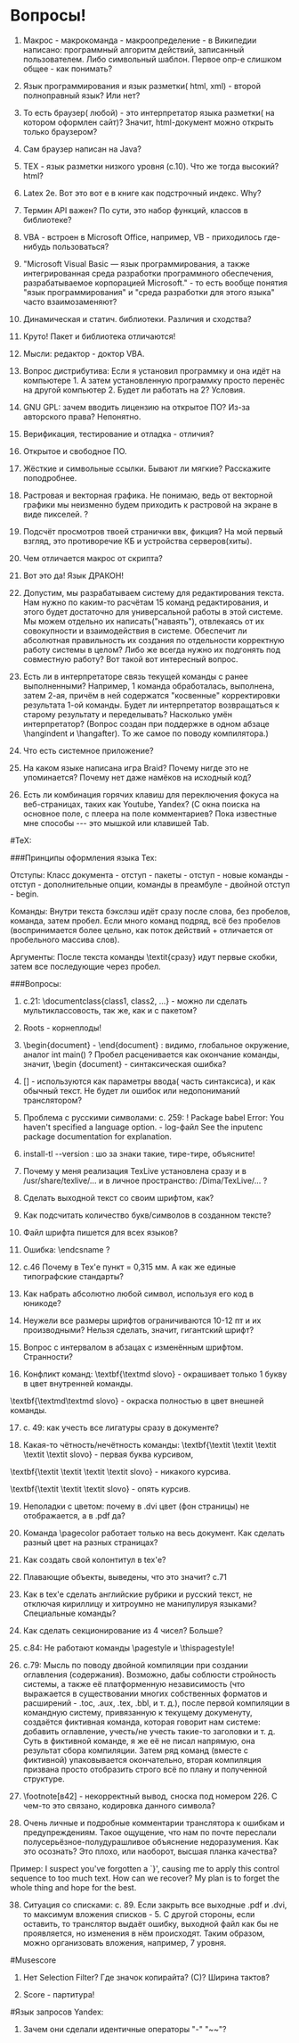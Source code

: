 # Вопросы!

1) Макрос - макрокоманда - макроопределение - в Википедии написано:  программный алгоритм действий, записанный пользователем.
Либо символьный шаблон.
Первое опр-е слишком общее - как понимать?

2) Язык программирования и язык разметки( html, xml) - второй полноправный язык? Или нет?

3) То есть браузер( любой) - это интерпретатор языка разметки( на котором оформлен сайт)?
Значит, html-документ можно открыть только браузером?

4) Сам браузер написан на Java? 

5) TEX - язык разметки низкого уровня (с.10). Что же тогда высокий?html?

6) Latex 2e. Вот это вот е в книге как подстрочный индекс. Why?

7) Термин API важен? По сути, это набор функций, классов в библиотеке?

8) VBA - встроен в Microsoft Office, например, VB - приходилось где-нибудь пользоваться?

9) "Microsoft Visual Basic — язык программирования, а также интегрированная среда разработки программного обеспечения, разрабатываемое корпорацией Microsoft." - то есть вообще понятия "язык программирования" и "среда разработки для этого языка" часто взаимозаменяют?

10) Динамическая и статич. библиотеки. Различия и сходства?

11) Круто! Пакет и библиотека отличаются!

12) Мысли: редактор - доктор VBA.

13) Вопрос дистрибутива: Если я установил программку и она идёт на компьютере 1. 
А затем установленную программку просто перенёс на другой компьютер 2. 
Будет ли работать на 2? Условия.

14) GNU GPL: зачем вводить лицензию на открытое ПО? Из-за авторского права? Непонятно.

15) Верификация, тестирование и отладка - отличия?

16) Открытое и свободное ПО.

17) Жёсткие и символьные ссылки. Бывают ли мягкие? Расскажите поподробнее.

18) Растровая и векторная графика. Не понимаю, ведь от векторной графики мы неизменно будем приходить к растровой на экране в виде пикселей. ?

19) Подсчёт просмотров твоей странички ввк, фикция? На мой первый взгляд, это противоречие КБ и устройства серверов(хиты).

20) Чем отличается макрос от скрипта?

21) Вот это да! Язык ДРАКОН!

22) Допустим, мы разрабатываем систему для редактирования текста. Нам нужно по каким-то расчётам 15 команд редактирования, и этого будет достаточно для универсальной работы в этой системе. Мы можем отдельно их написать("наваять"), отвлекаясь от их совокупности и взаимодействия в системе. Обеспечит ли абсолютная правильность их создания по отдельности корректную работу системы в целом? Либо же всегда нужно их подгонять под совместную работу? Вот такой вот интересный вопрос.

23) Есть ли в интерпретаторе связь текущей команды с ранее выполненными? Например, 1 команда обработалась, выполнена, затем 2-ая, причём в ней содержатся "косвенные" корректировки результата 1-ой команды. Будет ли интерпретатор возвращаться к старому результату и переделывать? Насколько умён интерпретатор? (Вопрос создан при поддержке в одном абзаце \hangindent и \hangafter). То же самое по поводу компилятора.)

24) Что есть системное приложение?

25) На каком языке написана игра Braid? Почему нигде это не упоминается? Почему нет даже намёков на исходный код?

26) Есть ли комбинация горячих клавиш для переключения фокуса на веб-страницах, таких как Youtube, Yandex? (С окна поиска на основное поле, с плеера на поле комментариев? Пока известные мне способы --- это мышкой или клавишей Tab.

#TeX:

###Принципы оформления языка Tex: 

Отступы: Класс документа - отступ - пакеты - отступ - новые команды - отступ - дополнительные опции, команды в преамбуле - двойной отступ - begin.

Команды: Внутри текста бэкслэш идёт сразу после слова, без пробелов, команда, затем пробел. Если много команд подряд, всё без пробелов (воспринимается более цельно, как поток действий + отличается от пробельного массива слов).

Аргументы: После текста команды \textit{сразу} идут первые скобки, затем все последующие через пробел.

###Вопросы:

1) c.21: \documentclass{class1, class2, ...} - можно ли сделать мультиклассовость, так же, как и с пакетом?

2) Roots - корнеплоды!

3) \begin{document} - \end{document} : видимо, глобальное окружение, аналог int main() ?
Пробел расценивается как окончание команды, значит, \begin {document} - синтаксическая ошибка?

4) [] - используются как параметры ввода( часть синтаксиса), и как обычный текст. Не будет ли ошибок или недопониманий транслятором?

5) Проблема с русскими символами:
с. 259: ! Package babel Error: You haven't specified a language option. - log-файл
See the inputenc package documentation for explanation.

6) install-tl --version : шо за знаки такие, тире-тире, объясните!

7) Почему у меня реализация TexLive установлена сразу и в /usr/share/texlive/... и в личное пространство: /Dima/TexLive/... ?

8) Сделать выходной текст со своим шрифтом, как? 

9) Как подсчитать количество букв/символов в созданном тексте?

10) Файл шрифта пишется для всех языков?

11) Ошибка: \endcsname ?

12) с.46 Почему в Tex'е пункт = 0,315 мм. А как же единые типографские стандарты?

13) Как набрать абсолютно любой символ, используя его код в юникоде?

14) Неужели все размеры шрифтов ограничиваются 10-12 пт и их производными? Нельзя сделать, значит, гигантский шрифт?

15) Вопрос с интервалом в абзацах с изменённым шрифтом. Странности?

16) Конфликт команд: \textbf{\textmd slovo} - окрашивает только 1 букву в цвет внутренней команды.

\textbf{\textmd\textmd slovo} - окраска полностью в цвет внешней команды.

17) с. 49: как учесть все лигатуры сразу в документе?

18) Какая-то чётность/нечётность команды: \textbf{\textit \textit \textit \textit \textit slovo} - первая буква курсивом, 

\textbf{\textit \textit \textit \textit slovo} - никакого курсива.

\textbf{\textit \textit \textit slovo} - опять курсив.

19) Неполадки с цветом: почему в .dvi цвет (фон страницы) не отображается, а в .pdf да?

20) Команда \pagecolor работает только на весь документ. Как сделать разный цвет на разных страницах?

30) Как создать свой колонтитул в tex'е?

31) Плавающие объекты, выведены, что это значит? с.71

32) Как в tex'e сделать английские рубрики и русский текст, не отключая кириллицу и хитроумно не манипулируя языками? Специальные команды?

33) Как сделать секционирование из 4 чисел? Больше?

34) с.84: Не работают команды \pagestyle и \thispagestyle!

35) c.79: Мысль по поводу двойной компиляции при создании оглавления (содержания). Возможно, дабы соблюсти стройность системы, а также её платформенную независимость (что выражается в существовании многих собственных форматов и расширений - .toc, .aux, .tex, .bbl, и т. д.), после первой компиляции в командную систему, привязанную к текущему докуменуту, создаётся фиктивная команда, которая говорит нам системе: добавить оглавление, учесть/не учесть такие-то заголовки и т. д. Суть в фиктивной команде, я же её не писал напрямую, она результат сбора компиляции. Затем ряд команд (вместе с фиктивной) упаковывается окончательно, вторая компиляция призвана просто отобразить строго всё по плану и полученной структуре.

36) \footnote[в42] - некорректный вывод, сноска под номером 226. С чем-то это связано, кодировка данного символа?

37) Очень личные и подробные комментарии транслятора к ошибкам и предупреждениям. Такое ощущение, что нам по почте переслали полусерьёзное-полудурашливое объяснение недоразумения. Как это осознать? Это плохо, или наоборот, высшая планка качества?

Пример: I suspect you've forgotten a `}', causing me to apply this
control sequence to too much text. How can we recover?
My plan is to forget the whole thing and hope for the best.

38) Ситуация со списками: с. 89. Если закрыть все выходные .pdf и .dvi, то максимум вложения списков - 5. С другой стороны, если оставить, то транслятор выдаёт ошибку, выходной файл как бы не проявляется, но изменения в нём происходят. Таким образом, можно организовать вложения, например, 7 уровня. 

#Musescore

1) Нет Selection Filter? Где значок копирайта? (С)? Ширина тактов?

2) Score - партитура!

#Язык запросов Yandex:

1) Зачем они сделали идентичные операторы "-" "~~"?
